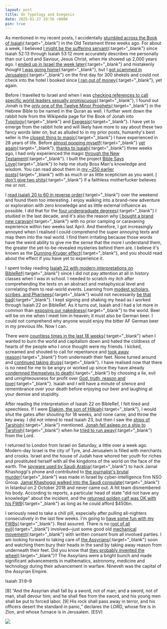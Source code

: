 ```yaml
---
layout: post
title: On Typology and Exegesis
date: 2025-01-27 19:56 +0000
pin: true
---
```


As mentioned in my recent posts, I accidentally [stumbled across the Book of Isaiah](../on-holiday/){:target="_blank"} in the Old Testament three weeks ago. For about a week, I believed [I might be the suffering servant](../on-suffering-servant/){:target="_blank"} since Isaiah 52:13 through Isaiah 53:12 more accurately describes me personally than our Lord and Saviour, Jesus Christ, when He showed up 2,000 years ago. I [ended up in Israel the week later](../on-judgement-day/){:target="_blank"} and mistakenly thought [I was going home](../on-going-home/){:target="_blank"}, but I [got scammed in Jerusalem](../on-2012/){:target="_blank"} on the first day for 300 shekels and could not check into the hotel I booked since [I ran out of money](../on-my-situation/){:target="_blank"}, yet again.

Before I travelled to Israel and when I was [checking references to call specific world leaders sexually promiscuous](../on-pgp/){:target="_blank"}, I found out Jonah is the [only one of the Twelve Minor Prophets](https://en.wikipedia.org/wiki/Book_of_Jonah){:target="_blank"} in the Hebrew Bible to be named in the Quran as well. I further went down the rabbit hole from the Wikipedia page for the Book of Jonah into [Typology](https://en.wikipedia.org/wiki/Typology_(theology)#Example_of_Jonah){:target="_blank"} and [Exegesis](https://en.wikipedia.org/wiki/Exegesis){:target="_blank"}. I have yet to emerge from the rabbit hole and will likely have more to say about these two fancy words later on, but as alluded to in my prior posts, humanity's best seller is the [closest thing to magic](../reasoning-behind-going-rome-fig-tree/){:target="_blank"} I have experienced in 28 years of life. Before [almost pooping myself](../on-confirmation/){:target="_blank"} [yet again](../on-esther/){:target="_blank"}, [thanks to Isaiah](../on-mistake/){:target="_blank"} three weeks ago, I had only experienced the magic [through the New Testament](../on-pgp/){:target="_blank"}. I built the project [Bible Says Love](../on-cheating-bible-says-love/){:target="_blank"} to help me study Boss Man's knowledge and wisdom. You can read about them in [my ~250 earlier posts](../../timeline/){:target="_blank"} with as much or as little scepticism as you want. [I don't give two shits](../on-love-faith-hope/){:target="_blank"} if a faithless motherfucker believes me or not.

I [read Isaiah 20 to 60 in reverse order](../on-isaiah-20-60/){:target="_blank"} over the weekend and found them too interesting. I enjoy walking into a brand-new adventure or exploration with zero knowledge and as little external influence as possible. I did that for the [four undergraduate degrees](https://www.linkedin.com/in/jonah-troublemaker-yang/details/education/){:target="_blank"} I studied in the last decade, and it's also the reason why [I bought a brand new caravan](../on-love-death/){:target="_blank"} with no prior camping or caravaning experience within two weeks last April. And therefore, I got increasingly annoyed when I realised I could comprehend the super annoying texts and map them into the real world. I find them irritating because those words have the weird ability to give me the sense that the more I understand them, the greater the yet-to-be-revealed mysteries behind them are. I believe it's known as the [Dunning-Kruger effect](https://en.wikipedia.org/wiki/Dunning%E2%80%93Kruger_effect){:target="_blank"}, and you should read about the effect if you have yet to experience it.

I spent today reading [Isaiah 22 with modern interpretations on BibleRef](https://www.bibleref.com/Isaiah/22/Isaiah-22-1.html){:target="_blank"} since I did not pay attention at all in history classes when I was in school. I needed to scratch my itch after comprehending the texts on an abstract and metaphysical level and correlating them to real-world events. Learning from [modest scholars, scribes, and Pharisees](../on-fat-man-little-boy-dr-modest/){:target="_blank"} would not necessarily [be that bad](../on-academia/){:target="_blank"}. I kept signing and shaking my head as I worked through Isaiah 22 on BibleRef. As it turns out, Isaiah and I had a lot more in common than [exposing our nakedness](../on-isaiah-20-60/){:target="_blank"} to the world. Beer will be on me when I meet him in heaven; it must also be German beer. I could not comprehend why anyone would enjoy the bitter AF German beer in my previous life. Now I can.

There were [countless times in the last 18 weeks](../on-what-i-want/){:target="_blank"} when I wanted to burn the world and capitalism down and hated the coldness of hearts of the people who I once thought were my friends. I kicked, screamed and shouted to call for repentance and [took away reason](../on-faith-precedes-reason/){:target="_blank"} from underneath their feet. None turned around and [continued taking drugs](../on-drug-money-addiction/){:target="_blank"}. I have realised now that there is no need for me to be angry or worked up since they have already [condemned themselves to death](../on-genesis-3-fall-man/){:target="_blank"} by choosing a lie, evil and unrighteousness for profit over [God, truth, reason and love](../on-eternal-life/){:target="_blank"}. Isaiah and I will have a minute of silence and remembrance over your death before enjoying our beer and laughing at your demise and stupidity.

After reading the interpretation of Isaiah 22 on BibleRef, I felt tired and speechless. If I were [Eliakim, the son of Hilkiah](https://www.bibleref.com/Isaiah/22/Isaiah-22-20.html){:target="_blank"}, I would shut the gates after shouting for 18 weeks, and none came, and throw the key away. I did not intend to read Isaiah 23, but then I saw the [ships of Tarshish](https://www.bibleref.com/Isaiah/23/Isaiah-23-1.html){:target="_blank"} mentioned. [Jonah fell asleep on a ship to Tarshish](https://www.esv.org/Jonah+1/){:target="_blank"} when he [tried to run away](../reasoning-behind-preaching-mainland-china-jonah-style/){:target="_blank"} from the Lord.

I returned to London from Israel on Saturday, a little over a week ago. Modern-day Israel is the city of Tyre, and Jerusalem is filled with merchants and crooks. Israel and the house of Judah have whored her youth for riches and prostituted herself with all the kingdoms of the world on the face of the earth. The [spyware used by Saudi Arabia](https://www.reuters.com/world/middle-east/khashoggis-widow-sues-israeli-spyware-company-nso-over-phone-hacking-2023-06-16/){:target="_blank"} to hack Jamal Khashoggi's phone and contributed to [the journalist's brutal murder](https://www.bbc.co.uk/news/world-europe-45812399){:target="_blank"} was made in Israel by cyber-intelligence firm NSO Group. [Jamal Khashoggi walked into the Saudi consulate](../on-fear/){:target="_blank"} in Istanbul on 2 October 2018 and never came out. A hit team dismembered his body. According to reports, a particular head of state "did not have any knowledge" about the incident, and the [returned golden calf was OK with his FWB](https://www.bbc.co.uk/news/world-us-canada-46283355){:target="_blank"} as long as he could afford $450bn.

I seriously need to take a chill pill, especially after pulling all-nighters consecutively in the last few weeks. I'm going to [have some fun with my FWBs](../on-my-salvation/){:target="_blank"}. Rest assured. There is no [root of all evil](../on-two-masters-god-money/){:target="_blank"} involved—just some good old [mechanical movement](../on-my-peculiarities-extremely-nsfw/){:target="_blank"} with written consent from all involved parties.
I am looking forward to taking care of [the Assyrians](../on-academia/){:target="_blank"} soon and watching them bury their heads in the sand by taking away reason from underneath their feet. Did you know that [they probably invented the wheel](https://thefierceassyrians.weebly.com/science-and-technology.html){:target="_blank"}? The Assyrians were a bright bunch and made significant advancements in mathematics, astronomy, medicine and technology during their advancement in warfare. Nineveh was the capital of the Assyrian Empire.

Isaiah 31:8–9

[8] “And the Assyrian shall fall by a sword, not of man;
    and a sword, not of man, shall devour him;
and he shall flee from the sword,
    and his young men shall be put to forced labor.
[9] His rock shall pass away in terror,
    and his officers desert the standard in panic,”
declares the LORD, whose fire is in Zion,
    and whose furnace is in Jerusalem. (ESV)

![](/6l9STctx2cDgZwpq.jpeg)